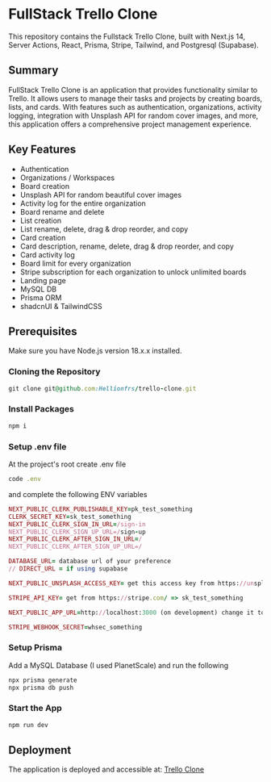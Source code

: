 # FullStack Trello Clone
This repository contains the Fullstack Trello Clone, built with Next.js 14, Server Actions, React, Prisma, Stripe, Tailwind, and Postgresql (Supabase).
## Summary
FullStack Trello Clone is an application that provides functionality similar to Trello. It allows users to manage their tasks and projects by creating boards, lists, and cards. With features such as authentication, organizations, activity logging, integration with Unsplash API for random cover images, and more, this application offers a comprehensive project management experience.

## Key Features

- Authentication
- Organizations / Workspaces
- Board creation
- Unsplash API for random beautiful cover images
- Activity log for the entire organization
- Board rename and delete
- List creation
- List rename, delete, drag & drop reorder, and copy
- Card creation
- Card description, rename, delete, drag & drop reorder, and copy
- Card activity log
- Board limit for every organization
- Stripe subscription for each organization to unlock unlimited boards
- Landing page
- MySQL DB
- Prisma ORM
- shadcnUI & TailwindCSS
## Prerequisites

Make sure you have Node.js version 18.x.x installed.

### Cloning the Repository

```ruby
git clone git@github.com:Hellionfrs/trello-clone.git
```

### Install Packages

```ruby
npm i
```

### Setup .env file
At the project's root create .env file
```ruby
code .env
```
and complete the following ENV variables
```ruby
NEXT_PUBLIC_CLERK_PUBLISHABLE_KEY=pk_test_something
CLERK_SECRET_KEY=sk_test_something
NEXT_PUBLIC_CLERK_SIGN_IN_URL=/sign-in
NEXT_PUBLIC_CLERK_SIGN_UP_URL=/sign-up
NEXT_PUBLIC_CLERK_AFTER_SIGN_IN_URL=/
NEXT_PUBLIC_CLERK_AFTER_SIGN_UP_URL=/

DATABASE_URL= database url of your preference
// DIRECT_URL = if using supabase

NEXT_PUBLIC_UNSPLASH_ACCESS_KEY= get this access key from https://unsplash.com/

STRIPE_API_KEY= get from https://stripe.com/ => sk_test_something

NEXT_PUBLIC_APP_URL=http://localhost:3000 (on development) change it to the link after the deployment with the new link u get on vercel or any other application you are using for deployment

STRIPE_WEBHOOK_SECRET=whsec_something
```

### Setup Prisma
Add a MySQL Database (I used PlanetScale) and run the following 
```ruby
npx prisma generate
npx prisma db push
```

### Start the App

```ruby
npm run dev
```

## Deployment
The application is deployed and accessible at: [Trello Clone](https://trello-clone-eight-black.vercel.app)

